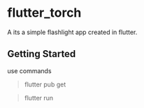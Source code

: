 # flutter_torch

A its a simple flashlight app created in flutter.

## Getting Started

use commands 
> flutter pub get

> flutter run


